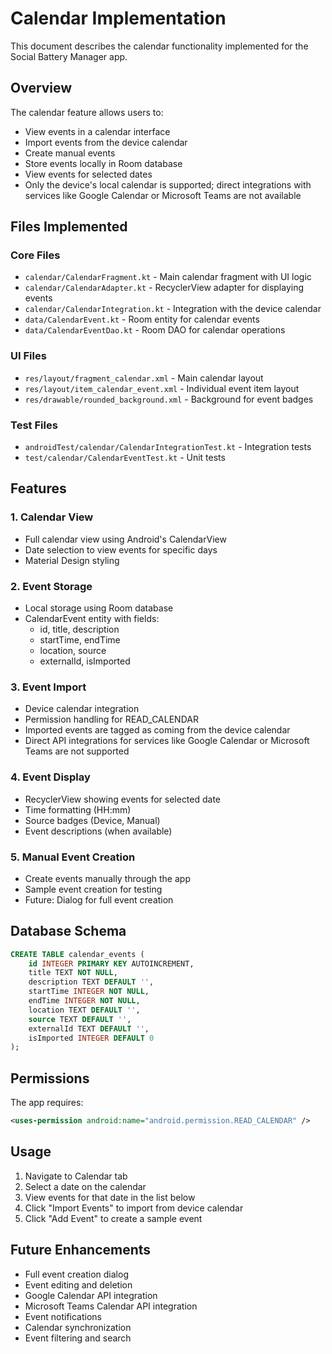 # Calendar Implementation

This document describes the calendar functionality implemented for the Social Battery Manager app.

## Overview

The calendar feature allows users to:
- View events in a calendar interface
- Import events from the device calendar
- Create manual events
- Store events locally in Room database
- View events for selected dates
- Only the device's local calendar is supported; direct integrations with services like Google Calendar or Microsoft Teams are not available

## Files Implemented

### Core Files
- `calendar/CalendarFragment.kt` - Main calendar fragment with UI logic
- `calendar/CalendarAdapter.kt` - RecyclerView adapter for displaying events
- `calendar/CalendarIntegration.kt` - Integration with the device calendar
- `data/CalendarEvent.kt` - Room entity for calendar events
- `data/CalendarEventDao.kt` - Room DAO for calendar operations

### UI Files
- `res/layout/fragment_calendar.xml` - Main calendar layout
- `res/layout/item_calendar_event.xml` - Individual event item layout
- `res/drawable/rounded_background.xml` - Background for event badges

### Test Files
- `androidTest/calendar/CalendarIntegrationTest.kt` - Integration tests
- `test/calendar/CalendarEventTest.kt` - Unit tests

## Features

### 1. Calendar View
- Full calendar view using Android's CalendarView
- Date selection to view events for specific days
- Material Design styling

### 2. Event Storage
- Local storage using Room database
- CalendarEvent entity with fields:
  - id, title, description
  - startTime, endTime
  - location, source
  - externalId, isImported

### 3. Event Import
- Device calendar integration
- Permission handling for READ_CALENDAR
- Imported events are tagged as coming from the device calendar
- Direct API integrations for services like Google Calendar or Microsoft Teams are not supported

### 4. Event Display
- RecyclerView showing events for selected date
- Time formatting (HH:mm)
- Source badges (Device, Manual)
- Event descriptions (when available)

### 5. Manual Event Creation
- Create events manually through the app
- Sample event creation for testing
- Future: Dialog for full event creation

## Database Schema

```sql
CREATE TABLE calendar_events (
    id INTEGER PRIMARY KEY AUTOINCREMENT,
    title TEXT NOT NULL,
    description TEXT DEFAULT '',
    startTime INTEGER NOT NULL,
    endTime INTEGER NOT NULL,
    location TEXT DEFAULT '',
    source TEXT DEFAULT '',
    externalId TEXT DEFAULT '',
    isImported INTEGER DEFAULT 0
);
```

## Permissions

The app requires:
```xml
<uses-permission android:name="android.permission.READ_CALENDAR" />
```

## Usage

1. Navigate to Calendar tab
2. Select a date on the calendar
3. View events for that date in the list below
4. Click "Import Events" to import from device calendar
5. Click "Add Event" to create a sample event

## Future Enhancements

- Full event creation dialog
- Event editing and deletion
- Google Calendar API integration
- Microsoft Teams Calendar API integration
- Event notifications
- Calendar synchronization
- Event filtering and search
